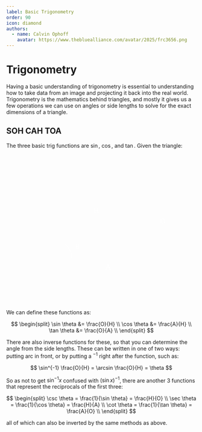 ```yaml
---
label: Basic Trigonometry
order: 90
icon: diamond
authors:
  - name: Calvin Ophoff
    avatar: https://www.thebluealliance.com/avatar/2025/frc3656.png
---
```

# Trigonometry

Having a basic understanding of trigonometry is essential to understanding how
to take data from an image and projecting it back into the real world.
Trigonometry is the mathematics behind triangles, and mostly it gives us a few
operations we can use on angles or side lengths to solve for the exact 
dimensions of a triangle.

## SOH CAH TOA
The three basic trig functions are $\sin$, $\cos$, and $\tan$. Given the triangle:

<svg version="1.1" xmlns="http://www.w3.org/2000/svg" viewBox="0 0 515.2 388.8" width="515.2" height="388.8" class="svg">
  <!-- svg-source:excalidraw -->
  
  <defs>
    <style class="style-fonts">
      @font-face {
        font-family: "Virgil";
        src: url("https://excalidraw.com/Virgil.woff2");
      }
      @font-face {
        font-family: "Cascadia";
        src: url("https://excalidraw.com/Cascadia.woff2");
      }
      @font-face {
        font-family: "Assistant";
        src: url("https://excalidraw.com/Assistant-Regular.woff2");
      }
    </style>
    <clipPath id="qrKNBfiHwTrMVxfn2wh7w">
            <rect transform="translate(0 0) rotate(0 257.6 194.4)" width="515.2" height="388.8">
          </rect>
        </clipPath>
  </defs>
  <g clip-path="url(#qrKNBfiHwTrMVxfn2wh7w)"><g stroke-linecap="round"><g transform="translate(104.59999999999991 279.59999999999997) rotate(0 148.85714285714266 0)"><path d="M0 0 C49.62 0, 248.1 0, 297.71 0 M0 0 C49.62 0, 248.1 0, 297.71 0" stroke-width="1" fill="none"></path></g></g><mask></mask></g><g clip-path="url(#qrKNBfiHwTrMVxfn2wh7w)"><g stroke-linecap="round"><g transform="translate(402.5999999999997 279.59999999999997) rotate(0 0 -99)"><path d="M0 0 C0 -33, 0 -165, 0 -198 M0 0 C0 -33, 0 -165, 0 -198"  stroke-width="1" fill="none"></path></g></g><mask></mask></g><g clip-path="url(#qrKNBfiHwTrMVxfn2wh7w)"><g stroke-linecap="round"><g transform="translate(103.53984962406025 279.11127819548875) rotate(0 149.71428571428567 -98.64285714285714)"><path d="M0 0 C49.9 -32.88, 249.52 -164.4, 299.43 -197.29 M0 0 C49.9 -32.88, 249.52 -164.4, 299.43 -197.29" stroke-width="1" fill="none"></path></g></g><mask></mask></g><g clip-path="url(#qrKNBfiHwTrMVxfn2wh7w)"><g stroke-linecap="round"><g transform="translate(158.69888357256673 242.967145135566) rotate(0 9.399999999999977 18.19999999999999)"><path d="M0 0 C1.67 1.87, 7.33 7.2, 10 11.2 C12.67 15.2, 14.53 19.8, 16 24 C17.47 28.2, 18.33 34.33, 18.8 36.4 M0 0 C1.67 1.87, 7.33 7.2, 10 11.2 C12.67 15.2, 14.53 19.8, 16 24 C17.47 28.2, 18.33 34.33, 18.8 36.4" stroke="#ffffff" stroke-width="1" fill="none"></path></g></g><mask></mask></g><g clip-path="url(#qrKNBfiHwTrMVxfn2wh7w)"><g transform="translate(236.6988835725665 142.16714513556605) rotate(0 5.5 12.5)"><text x="0" y="0" font-family="Virgil, Segoe UI Emoji" font-size="20px" fill="#ffffff" text-anchor="start" style="white-space: pre;" direction="ltr" dominant-baseline="text-before-edge">H</text></g></g><g clip-path="url(#qrKNBfiHwTrMVxfn2wh7w)"><g transform="translate(417.0988835725666 170.56714513556602) rotate(0 7.5 12.5)"><text x="0" y="0" font-family="Virgil, Segoe UI Emoji" font-size="20px" fill="#ffffff" text-anchor="start" style="white-space: pre;" direction="ltr" dominant-baseline="text-before-edge">O</text></g></g><g clip-path="url(#qrKNBfiHwTrMVxfn2wh7w)"><g transform="translate(269.0988835725666 294.96714513556594) rotate(0 6.5 12.5)"><text x="0" y="0" font-family="Virgil, Segoe UI Emoji" font-size="20px" fill="#ffffff" text-anchor="start" style="white-space: pre;" direction="ltr" dominant-baseline="text-before-edge">A</text></g></g><g clip-path="url(#qrKNBfiHwTrMVxfn2wh7w)"><g transform="translate(188.29888357256687 239.36714513556598) rotate(0 5.5 12.5)"><text x="0" y="0" font-family="Virgil, Segoe UI Emoji" font-size="20px" fill="#ffffff" text-anchor="start" style="white-space: pre;" direction="ltr" dominant-baseline="text-before-edge">θ</text></g></g>
</svg>
&nbsp;

We can define these functions as:

$$
\begin{split}
\sin \theta &= \frac{O}{H} \\
\cos \theta &= \frac{A}{H} \\
\tan \theta &= \frac{O}{A} \\
\end{split}
$$

There are also inverse functions for these, so that you can determine the angle
from the side lengths. These can be written in one of two ways: putting
$\text{arc}$ in front, or by putting a $^{-1}$ right after the function, such as:

$$
\sin^{-1} \frac{O}{H} = \arcsin \frac{O}{H} = \theta
$$

So as not to get $\sin^{-1} x$ confused with $(\sin x)^{-1}$, there are another
3 functions that represent the reciprocals of the first three:

$$
\begin{split}
\csc \theta = \frac{1}{\sin \theta} = \frac{H}{O} \\
\sec \theta = \frac{1}{\cos \theta} = \frac{H}{A} \\
\cot \theta = \frac{1}{\tan \theta} = \frac{A}{O} \\
\end{split}
$$

all of which can also be inverted by the same methods as above.
